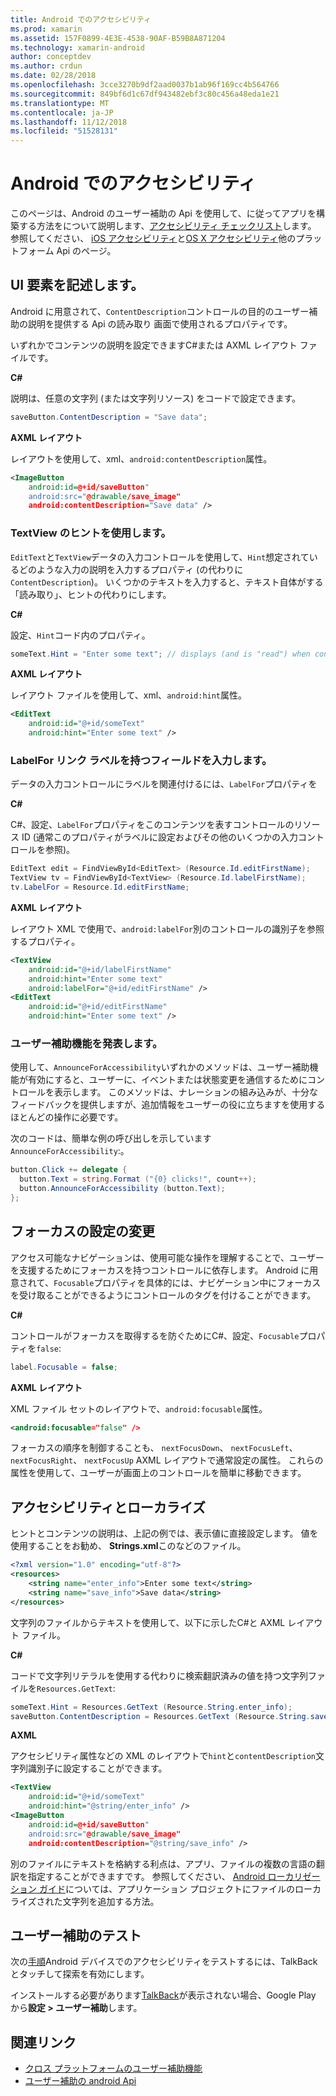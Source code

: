 ```yaml
---
title: Android でのアクセシビリティ
ms.prod: xamarin
ms.assetid: 157F0899-4E3E-4538-90AF-B59B8A871204
ms.technology: xamarin-android
author: conceptdev
ms.author: crdun
ms.date: 02/28/2018
ms.openlocfilehash: 3cce3270b9df2aad0037b1ab96f169cc4b564766
ms.sourcegitcommit: 849bf6d1c67df943482ebf3c80c456a48eda1e21
ms.translationtype: MT
ms.contentlocale: ja-JP
ms.lasthandoff: 11/12/2018
ms.locfileid: "51528131"
---
```

# <a name="accessibility-on-android"></a>Android でのアクセシビリティ

このページは、Android のユーザー補助の Api を使用して、に従ってアプリを構築する方法をについて説明します、[アクセシビリティ チェックリスト](~/cross-platform/app-fundamentals/accessibility.md)します。
参照してください、 [iOS アクセシビリティ](~/ios/app-fundamentals/accessibility.md)と[OS X アクセシビリティ](~/mac/app-fundamentals/accessibility.md)他のプラットフォーム Api のページ。


## <a name="describing-ui-elements"></a>UI 要素を記述します。

Android に用意されて、`ContentDescription`コントロールの目的のユーザー補助の説明を提供する Api の読み取り 画面で使用されるプロパティです。

いずれかでコンテンツの説明を設定できますC#または AXML レイアウト ファイルです。

**C#**

説明は、任意の文字列 (または文字列リソース) をコードで設定できます。

```csharp
saveButton.ContentDescription = "Save data";
```

**AXML レイアウト**

レイアウトを使用して、xml、`android:contentDescription`属性。

```xml
<ImageButton
    android:id=@+id/saveButton"
    android:src="@drawable/save_image"
    android:contentDescription="Save data" />
```

### <a name="use-hint-for-textview"></a>TextView のヒントを使用します。

`EditText`と`TextView`データの入力コントロールを使用して、`Hint`想定されているどのような入力の説明を入力するプロパティ (の代わりに`ContentDescription`)。
いくつかのテキストを入力すると、テキスト自体がする「読み取り」、ヒントの代わりにします。

**C#**

設定、`Hint`コード内のプロパティ。

```csharp
someText.Hint = "Enter some text"; // displays (and is "read") when control is empty
```

**AXML レイアウト**

レイアウト ファイルを使用して、xml、`android:hint`属性。

```xml
<EditText
    android:id="@+id/someText"
    android:hint="Enter some text" />
```


### <a name="labelfor-links-input-fields-with-labels"></a>LabelFor リンク ラベルを持つフィールドを入力します。

データの入力コントロールにラベルを関連付けるには、`LabelFor`プロパティを

**C#**

C#、設定、`LabelFor`プロパティをこのコンテンツを表すコントロールのリソース ID (通常このプロパティがラベルに設定およびその他のいくつかの入力コントロールを参照)。

```csharp
EditText edit = FindViewById<EditText> (Resource.Id.editFirstName);
TextView tv = FindViewById<TextView> (Resource.Id.labelFirstName);
tv.LabelFor = Resource.Id.editFirstName;
```

**AXML レイアウト**

レイアウト XML で使用で、`android:labelFor`別のコントロールの識別子を参照するプロパティ。

```xml
<TextView
    android:id="@+id/labelFirstName"
    android:hint="Enter some text"
    android:labelFor="@+id/editFirstName" />
<EditText
    android:id="@+id/editFirstName"
    android:hint="Enter some text" />
```

### <a name="announce-for-accessibility"></a>ユーザー補助機能を発表します。

使用して、`AnnounceForAccessibility`いずれかのメソッドは、ユーザー補助機能が有効にすると、ユーザーに、イベントまたは状態変更を通信するためにコントロールを表示します。 このメソッドは、ナレーションの組み込みが、十分なフィードバックを提供しますが、追加情報をユーザーの役に立ちますを使用するほとんどの操作に必要です。

次のコードは、簡単な例の呼び出しを示しています`AnnounceForAccessibility`:。

```csharp
button.Click += delegate {
  button.Text = string.Format ("{0} clicks!", count++);
  button.AnnounceForAccessibility (button.Text);
};
```

## <a name="changing-focus-settings"></a>フォーカスの設定の変更

アクセス可能なナビゲーションは、使用可能な操作を理解することで、ユーザーを支援するためにフォーカスを持つコントロールに依存します。 Android に用意されて、`Focusable`プロパティを具体的には、ナビゲーション中にフォーカスを受け取ることができるようにコントロールのタグを付けることができます。

**C#**

コントロールがフォーカスを取得するを防ぐためにC#、設定、`Focusable`プロパティを`false`:

```csharp
label.Focusable = false;
```

**AXML レイアウト**

XML ファイル セットのレイアウトで、`android:focusable`属性。

```xml
<android:focusable="false" />
```

フォーカスの順序を制御することも、 `nextFocusDown`、 `nextFocusLeft`、 `nextFocusRight`、 `nextFocusUp` AXML レイアウトで通常設定の属性。 これらの属性を使用して、ユーザーが画面上のコントロールを簡単に移動できます。


## <a name="accessibility-and-localization"></a>アクセシビリティとローカライズ

ヒントとコンテンツの説明は、上記の例では、表示値に直接設定します。 値を使用することをお勧め、 **Strings.xml**このなどのファイル。

```xml
<?xml version="1.0" encoding="utf-8"?>
<resources>
    <string name="enter_info">Enter some text</string>
    <string name="save_info">Save data</string>
</resources>
```

文字列のファイルからテキストを使用して、以下に示したC#と AXML レイアウト ファイル。

**C#**

コードで文字列リテラルを使用する代わりに検索翻訳済みの値を持つ文字列ファイルを`Resources.GetText`:

```csharp
someText.Hint = Resources.GetText (Resource.String.enter_info);
saveButton.ContentDescription = Resources.GetText (Resource.String.save_info);
```

**AXML**

アクセシビリティ属性などの XML のレイアウトで`hint`と`contentDescription`文字列識別子に設定することができます。

```xml
<TextView
    android:id="@+id/someText"
    android:hint="@string/enter_info" />
<ImageButton
    android:id=@+id/saveButton"
    android:src="@drawable/save_image"
    android:contentDescription="@string/save_info" />
```

別のファイルにテキストを格納する利点は、アプリ、ファイルの複数の言語の翻訳を指定することができますです。 参照してください、 [Android ローカリゼーション ガイド](~/android/app-fundamentals/localization.md)については、アプリケーション プロジェクトにファイルのローカライズされた文字列を追加する方法。


## <a name="testing-accessibility"></a>ユーザー補助のテスト

次の[手順](http://developer.android.com/training/accessibility/testing.html#how-to)Android デバイスでのアクセシビリティをテストするには、TalkBack とタッチして探索を有効にします。

インストールする必要があります[TalkBack](https://play.google.com/store/apps/details?id=com.google.android.marvin.talkback)が表示されない場合、Google Play から**設定 > ユーザー補助**します。


## <a name="related-links"></a>関連リンク

- [クロス プラットフォームのユーザー補助機能](~/cross-platform/app-fundamentals/accessibility.md)
- [ユーザー補助の android Api](http://developer.android.com/guide/topics/ui/accessibility/index.html)
